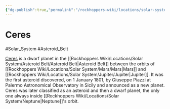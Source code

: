 ```yaml
---
{"dg-publish":true,"permalink":"/rockhoppers-wiki/locations/solar-system/asteroid-belt/ceres/"}
---
```


# Ceres
#Solar_System #Asteroid_Belt 

[Ceres](https://en.wikipedia.org/wiki/Ceres_(dwarf_planet)) is a dwarf planet in the [[Rockhoppers Wiki/Locations/Solar System/Asteroid Belt/Asteroid Belt\|Asteroid Belt]] between the orbits of [[Rockhoppers Wiki/Locations/Solar System/Mars/Mars\|Mars]] and [[Rockhoppers Wiki/Locations/Solar System/Jupiter/Jupiter\|Jupiter]]. It was the first asteroid discovered, on 1 January 1801, by Giuseppe Piazzi at Palermo Astronomical Observatory in Sicily and announced as a new planet. Ceres was later classified as an asteroid and then a dwarf planet, the only one always inside [[Rockhoppers Wiki/Locations/Solar System/Neptune\|Neptune]]'s orbit.